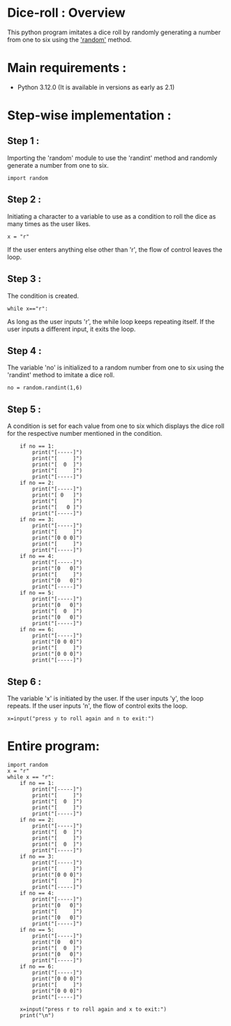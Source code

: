 # Dice-roll : Overview
This python program imitates a dice roll by randomly generating a number from one to six using the ['random'](https://docs.google.com/document/d/e/2PACX-1vRefmS0uA4-_PbCjOnj-Vz0wqWi8f3L_lD4dbGF-lWPYCGwXKckUcuHJh0VYXOSHIFbnFhZVdysU3bv/pub) method.
# Main requirements :
* Python 3.12.0
  (It is available in versions as early as 2.1)
# Step-wise implementation :
## Step 1 :
Importing the 'random' module to use the 'randint' method and randomly generate a number from one to six.
```
import random
```
## Step 2 :
Initiating a character to a variable to use as a condition to roll the dice as many times as the user likes. 
```
x = "r"
```
If the user enters anything else other than 'r', the flow of control leaves the loop.
## Step 3 :
The condition is created.
```
while x=="r":
```
As long as the user inputs 'r', the while loop keeps repeating itself. If the user inputs a different input, it exits the loop.
## Step 4 :
The variable 'no' is initialized to a random number from one to six using the 'randint' method to imitate a dice roll.
```
no = random.randint(1,6)
```
## Step 5 :
A condition is set for each value from one to six which displays the dice roll for the respective number mentioned in the condition.
```
    if no == 1:
        print("[-----]")
        print("[     ]")
        print("[  0  ]")
        print("[     ]")
        print("[-----]")
    if no == 2:
        print("[-----]")
        print("[ 0   ]")
        print("[     ]")
        print("[   0 ]")
        print("[-----]")
    if no == 3:
        print("[-----]")
        print("[     ]")
        print("[0 0 0]")
        print("[     ]")
        print("[-----]")
    if no == 4:
        print("[-----]")
        print("[0   0]")
        print("[     ]")
        print("[0   0]")
        print("[-----]")
    if no == 5:
        print("[-----]")
        print("[0   0]")
        print("[  0  ]")
        print("[0   0]")
        print("[-----]")
    if no == 6:
        print("[-----]")
        print("[0 0 0]")
        print("[     ]")
        print("[0 0 0]")
        print("[-----]")
```
## Step 6 :
The variable 'x' is initiated by the user. If the user inputs 'y', the loop repeats. If the user inputs 'n', the flow of control exits the loop.
```
x=input("press y to roll again and n to exit:")
```
# Entire program:
```
import random
x = "r"
while x == "r":	
	if no == 1:
		print("[-----]")
		print("[     ]")
		print("[  0  ]")
		print("[     ]")
		print("[-----]")
	if no == 2:
		print("[-----]")
		print("[  0  ]")
		print("[     ]")
		print("[  0  ]")
		print("[-----]")
	if no == 3:
		print("[-----]")
		print("[     ]")
		print("[0 0 0]")
		print("[     ]")
		print("[-----]")
	if no == 4:
		print("[-----]")
		print("[0   0]")
		print("[     ]")
		print("[0   0]")
		print("[-----]")
	if no == 5:
		print("[-----]")
		print("[0   0]")
		print("[  0  ]")
		print("[0   0]")
		print("[-----]")
	if no == 6:
		print("[-----]")
		print("[0 0 0]")
		print("[     ]")
		print("[0 0 0]")
		print("[-----]")
		
	x=input("press r to roll again and x to exit:")
	print("\n")

```
